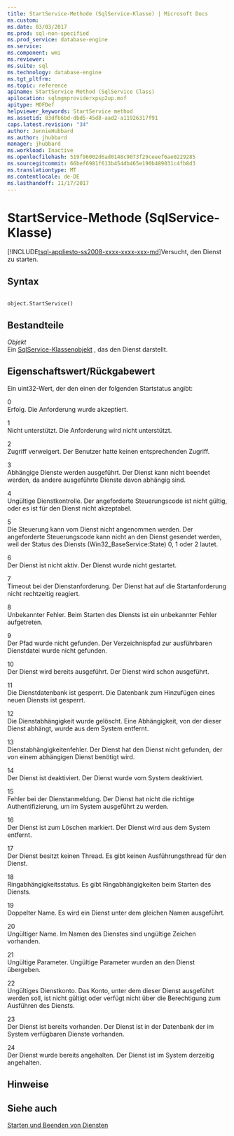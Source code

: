 ```yaml
---
title: StartService-Methode (SqlService-Klasse) | Microsoft Docs
ms.custom: 
ms.date: 03/03/2017
ms.prod: sql-non-specified
ms.prod_service: database-engine
ms.service: 
ms.component: wmi
ms.reviewer: 
ms.suite: sql
ms.technology: database-engine
ms.tgt_pltfrm: 
ms.topic: reference
apiname: StartService Method (SqlService Class)
apilocation: sqlmgmproviderxpsp2up.mof
apitype: MOFDef
helpviewer_keywords: StartService method
ms.assetid: 83dfb6bd-dbd5-45d8-aad2-a11926317f91
caps.latest.revision: "34"
author: JennieHubbard
ms.author: jhubbard
manager: jhubbard
ms.workload: Inactive
ms.openlocfilehash: 519f96002d6ad0148c9073f29ceeef6ae0229285
ms.sourcegitcommit: 66bef6981f613b454db465e190b489031c4fb8d3
ms.translationtype: MT
ms.contentlocale: de-DE
ms.lasthandoff: 11/17/2017
---
```

# <a name="startservice-method-sqlservice-class"></a>StartService-Methode (SqlService-Klasse)
[!INCLUDE[tsql-appliesto-ss2008-xxxx-xxxx-xxx-md](../../../includes/tsql-appliesto-ss2008-xxxx-xxxx-xxx-md.md)]Versucht, den Dienst zu starten.  
  
## <a name="syntax"></a>Syntax  
  
```  
  
object.StartService()  
```  
  
## <a name="parts"></a>Bestandteile  
 *Objekt*  
 Ein [SqlService-Klassenobjekt](../../../relational-databases/wmi-provider-configuration-classes/sqlservice-class/sqlservice-class.md) , das den Dienst darstellt.  
  
## <a name="property-valuereturn-value"></a>Eigenschaftswert/Rückgabewert  
 Ein uint32-Wert, der den einen der folgenden Startstatus angibt:  
  
 0  
 Erfolg. Die Anforderung wurde akzeptiert.  
  
 1  
 Nicht unterstützt. Die Anforderung wird nicht unterstützt.  
  
 2  
 Zugriff verweigert. Der Benutzer hatte keinen entsprechenden Zugriff.  
  
 3  
 Abhängige Dienste werden ausgeführt. Der Dienst kann nicht beendet werden, da andere ausgeführte Dienste davon abhängig sind.  
  
 4  
 Ungültige Dienstkontrolle. Der angeforderte Steuerungscode ist nicht gültig, oder es ist für den Dienst nicht akzeptabel.  
  
 5  
 Die Steuerung kann vom Dienst nicht angenommen werden. Der angeforderte Steuerungscode kann nicht an den Dienst gesendet werden, weil der Status des Diensts (Win32_BaseService:State) 0, 1 oder 2 lautet.  
  
 6  
 Der Dienst ist nicht aktiv. Der Dienst wurde nicht gestartet.  
  
 7  
 Timeout bei der Dienstanforderung. Der Dienst hat auf die Startanforderung nicht rechtzeitig reagiert.  
  
 8  
 Unbekannter Fehler. Beim Starten des Diensts ist ein unbekannter Fehler aufgetreten.  
  
 9  
 Der Pfad wurde nicht gefunden. Der Verzeichnispfad zur ausführbaren Dienstdatei wurde nicht gefunden.  
  
 10  
 Der Dienst wird bereits ausgeführt. Der Dienst wird schon ausgeführt.  
  
 11  
 Die Dienstdatenbank ist gesperrt. Die Datenbank zum Hinzufügen eines neuen Diensts ist gesperrt.  
  
 12  
 Die Dienstabhängigkeit wurde gelöscht. Eine Abhängigkeit, von der dieser Dienst abhängt, wurde aus dem System entfernt.  
  
 13  
 Dienstabhängigkeitenfehler. Der Dienst hat den Dienst nicht gefunden, der von einem abhängigen Dienst benötigt wird.  
  
 14  
 Der Dienst ist deaktiviert. Der Dienst wurde vom System deaktiviert.  
  
 15  
 Fehler bei der Dienstanmeldung. Der Dienst hat nicht die richtige Authentifizierung, um im System ausgeführt zu werden.  
  
 16  
 Der Dienst ist zum Löschen markiert. Der Dienst wird aus dem System entfernt.  
  
 17  
 Der Dienst besitzt keinen Thread. Es gibt keinen Ausführungsthread für den Dienst.  
  
 18  
 Ringabhängigkeitsstatus. Es gibt Ringabhängigkeiten beim Starten des Diensts.  
  
 19  
 Doppelter Name. Es wird ein Dienst unter dem gleichen Namen ausgeführt.  
  
 20  
 Ungültiger Name. Im Namen des Dienstes sind ungültige Zeichen vorhanden.  
  
 21  
 Ungültige Parameter. Ungültige Parameter wurden an den Dienst übergeben.  
  
 22  
 Ungültiges Dienstkonto. Das Konto, unter dem dieser Dienst ausgeführt werden soll, ist nicht gültigt oder verfügt nicht über die Berechtigung zum Ausführen des Diensts.  
  
 23  
 Der Dienst ist bereits vorhanden. Der Dienst ist in der Datenbank der im System verfügbaren Dienste vorhanden.  
  
 24  
 Der Dienst wurde bereits angehalten. Der Dienst ist im System derzeitig angehalten.  
  
## <a name="remarks"></a>Hinweise  
  
## <a name="see-also"></a>Siehe auch  
 [Starten und Beenden von Diensten](http://technet.microsoft.com/library/ms174886\(v=sql.105\).aspx)  
  
  
